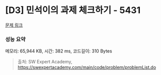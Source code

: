 # [D3] 민석이의 과제 체크하기 - 5431 

[문제 링크](https://swexpertacademy.com/main/code/problem/problemDetail.do?contestProbId=AWVl3rWKDBYDFAXm) 

### 성능 요약

메모리: 65,944 KB, 시간: 382 ms, 코드길이: 310 Bytes



> 출처: SW Expert Academy, https://swexpertacademy.com/main/code/problem/problemList.do